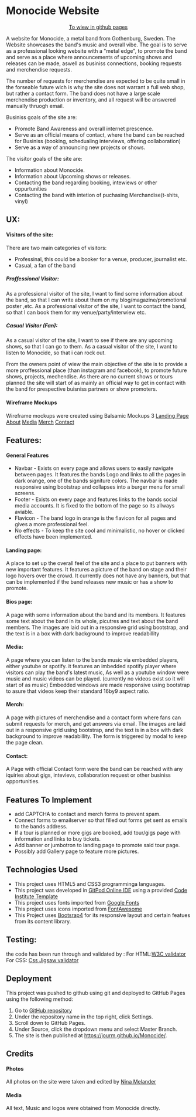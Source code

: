 # Monocide Website
<div align="center"> 

[To wiew in github pages](https://jourm.github.io/Monocide/merch.html)
</div>

A website for Monocide, a metal band from Gothenburg, Sweden. The Website showcases the band's music and overall vibe.
The goal is to serve as a professional looking website with a "metal edge", to promote the band and serve as a place where
announcements of upcoming shows and releases can be made, aswell as businiss connections, booking requests and merchendise requests.

The number of requests for merchendise are expected to be quite small in the forseable future wich is why the site does not
warrant a full web shop, but rather a contact form. The band does not have a large scale merchendise production or inventory,
and all request will be answered manually thruogh email.

Businiss goals of the site are:
* Promote Band Awareness and overall internet prescence.
* Serve as an official means of contact, where the band can be reached for Businiss (booking, schedualing interviews, offering collaboration) 
* Serve as a way of announcing new projects or shows.

The visitor goals of the site are:
* Information about Monocide.
* Information about Upcoming shows or releases.
* Contacting the band regarding booking, intewiews or other oppurtunities
* Contacting the band with intetion of puchasing Merchandise(t-shits, vinyl)

## UX:
####  Visitors of the site:
There are two main categories of visitors:
* Professinal, this could be a booker for a venue, producer, journalist etc.
* Casual, a fan of the band

##### Proffessional Visitor:
As a professional visitor of the site, I want to find some information about the band, so that I can write about them on my
blog/magazine/promotional poster ,etc.
As a professional visitor of the site, I want to contact the band, so that I can book them for my venue/party/interwiew etc.

#####  Casual Visitor (Fan):
As a casual visitor of the site, I want to see if there are any upcoming shows, so that I can go to them.
As a casual visitor of the site, I want to listen to Monocide, so that i can rock out.

From the owners point of wiew the main objective of the site is to provide a more proffessional place (than instagram and facebook),
to promote future shows, projects, mechendise. As there are no current shows or tours planned the site will start of as mainly an official
way to get in contact with the band for prespective buisniss partners or show promoters.

#### Wireframe Mockups
Wireframe mockups were created using Balsamic  Mockups 3
[Landing Page](https://github.com/jourm/Monocide/tree/master/assets/images/mockups/landing-page.wireframes.png)
[About](https://github.com/jourm/Monocide/tree/master/assets/images/mockups/about.wireframes.png)
[Media](https://github.com/jourm/Monocide/tree/master/assets/images/mockups/media.wireframes.png)
[Merch](https://github.com/jourm/Monocide/tree/master/assets/images/mockups/merch.wireframes.png)
[Contact](https://github.com/jourm/Monocide/tree/master/assets/images/mockups/contact.wireframes.png)
## Features: 

#### General Features
- Navbar - Exists on every page and allows users to easily navigate between pages. It features the bands Logo and links to all the pages in dark orange,
one of the bands signiture colors. The navbar is made responsive using bootstrap and collapses into a burger menu for small screens.
- Footer - Exists on every page and features links to the bands social media accounts. It is fixed to the bottom of the page so its allways aviable.
- Flavicon - The band logo in orange is the flavicon for all pages and gives a more professional feel.
- No effects - To keep the site cool and minimalistic, no hover or clicked effects have been implemented. 

#### Landing page:
A place to set up the overall feel of the site and a place to put banners with new important features. 
It features a picture of the band on stage and their logo hovers over the crowd. It currently does not have any banners,
but that can be implemented if the band releases new music or has a show to promote.
	
#### Bios page:
A page with some information about the band and its members. It features some text about the band in its whole,
picutres and text about the band members. The images are laid out in a responsive grid using bootstrap,
and the text is in a box with dark background to improve readabillity

#### Media:
A page where you can listen to the bands music via embedded players, either youtube or spotify.
it features an imbedded spotify player where visitors can play the band's latest music,
As well as a youtube window were music and music videos can be played.
(currently no videos exist so it will start of as music)
Embedded windows are made responsive using bootstrap to asure that videos keep their standard 16by9 aspect ratio.

#### Merch:
A page with pictures of merchendise and a contact form where fans can submit requests for merch, and get answers via email.
The images are laid out in a responsive grid using bootstrap,
and the text is in a box with dark background to improve readabillity.
The form is triggered by modal to keep the page clean. 


#### Contact:
A Page with official Contact form were the band can be reached with any iquiries about gigs, intevievs,
collaboration request or other businiss opportunities. 	

## Features To Implement
- add CAPTCHA to contact and merch forms to prevent spam.
- Connect forms to emailserver so that filled out forms get sent as emails to the bands address.
- If a tour is planned or more gigs are booked, add tour/gigs page with information and links to buy tickets.
- Add banner or jumbotron to landing page to promote said tour page.
- Possibly add Gallery page to feature more pictures.


## Technologies Used
- This project uses HTML5 and CSS3 programminga languages.
- This project was developed in [GitPod Online IDE](https://www.gitpod.io/) using a provided [Code Institute Template](https://github.com/Code-Institute-Org/gitpod-full-template)
- This project uses fonts imported from [Google Fonts](https://fonts.google.com/)
- This project uses icons imported from [FontAwesome](https://fontawesome.com/)
- This Project uses [Bootsrap4](https://getbootstrap.com/) for its responsive layout and certain featues from its content library.


	
## Testing:
the code has been run through and validated by :
For HTML:[W3C validator](https://validator.w3.org/) 
For CSS: [Css Jigsaw validator](https://jigsaw.w3.org/css-validator/)

## Deployment

This project was pushed to github using git and deployed to GitHub Pages using the following method:
1. Go to [GitHub repository](https://github.com/jourm/Monocide)
2. Under the repository name in the top right, click Settings.
3. Scroll down to GitHub Pages.
4. Under Source, click the dropdown menu and select Master Branch.
5. The site is then published at https://jourm.github.io/Monocide/.

## Credits
#### Photos
All photos on the site were taken and edited by [Nina Melander](https://www.instagram.com/n__marguerite/)
#### Media
All text, Music and logos were obtained from Monocide directly.
